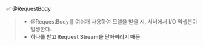 ✅ @RequestBody
> * @RequestBody를 여러개 사용하여 모델을 받을 시, 서버에서 I/O 익셉션이 발생한다.
> * <b>하나를 받고 Request Stream을 닫아버리기 때문</b>
